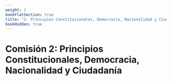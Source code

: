 ```yaml
---
weight: 1
bookFlatSection: true
title: "2. Principios Constitucionales, Democracia, Nacionalidad y Ciudadanía"
bookHidden: true
---
```


# Comisión 2: Principios Constitucionales, Democracia, Nacionalidad y Ciudadanía
